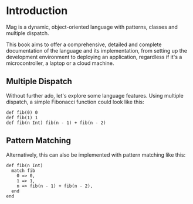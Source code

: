 # Introduction

Mag is a dynamic, object-oriented language with patterns, classes and multiple dispatch.

This book aims to offer a comprehensive, detailed and complete documentation of the language and its implementation, from setting up the development environment to deploying an application, regardless if it's a microcontroller, a laptop or a cloud machine.

## Multiple Dispatch

Without further ado, let's explore some language features. Using multiple dispatch, a simple Fibonacci function could look like this:

```mag
def fib(0) 0
def fib(1) 1
def fib(n Int) fib(n - 1) + fib(n - 2)
```

## Pattern Matching

Alternatively, this can also be implemented with pattern matching like this:

```mag
def fib(n Int)
  match fib
    0 => 0,
    1 => 1,
    n => fib(n - 1) + fib(n - 2),
  end
end
```
